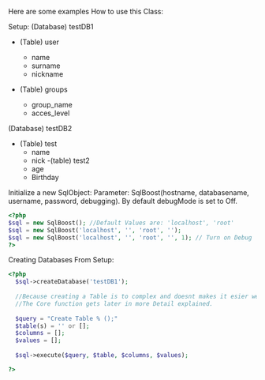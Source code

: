 Here are some examples How to use this Class:

Setup:
(Database) testDB1
- (Table) user
  - name
  - surname
  - nickname
  
- (Table) groups
  - group_name
  - acces_level
  
(Database) testDB2
- (Table) test
  - name
  - nick
-(table) test2
  - age
  - Birthday

Initialize a new SqlObject:
Parameter: SqlBoost(hostname, databasename, username, password, debugging).
By default debugMode is set to Off.
```PHP
<?php
$sql = new SqlBoost(); //Default Values are: 'localhost', 'root'
$sql = new SqlBoost('localhost', '', 'root', ''); 
$sql = new SqlBoost('localhost', '', 'root', '', 1); // Turn on Debug
?>
```

Creating Databases From Setup:
```PHP
<?php
  $sql->createDatabase('testDB1');
  
  //Because creating a Table is to complex and doesnt makes it esier we have to use our Core function like so:
  //The Core function gets later in more Detail explained.
  
  $query = "Create Table % ();"
  $table(s) = '' or [];
  $columns = [];
  $values = [];
    
  $sql->execute($query, $table, $columns, $values);

?>
```
